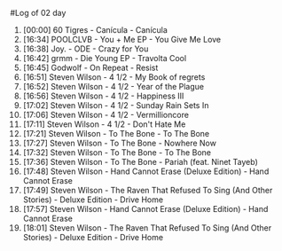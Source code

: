 #Log of 02 day

1. [00:00] 60 Tigres - Canícula - Canícula
1. [16:34] POOLCLVB - You + Me EP - You Give Me Love
1. [16:38] Joy. - ODE - Crazy for You
1. [16:42] grmm - Die Young EP - Travolta Cool
1. [16:45] Godwolf - On Repeat - Resist
1. [16:51] Steven Wilson - 4 1/2 - My Book of regrets
1. [16:52] Steven Wilson - 4 1/2 - Year of the Plague
1. [16:56] Steven Wilson - 4 1/2 - Happiness III
1. [17:02] Steven Wilson - 4 1/2 - Sunday Rain Sets In
1. [17:06] Steven Wilson - 4 1/2 - Vermillioncore
1. [17:11] Steven Wilson - 4 1/2 - Don't Hate Me
1. [17:21] Steven Wilson - To The Bone - To The Bone
1. [17:27] Steven Wilson - To The Bone - Nowhere Now
1. [17:32] Steven Wilson - To The Bone - To The Bone
1. [17:36] Steven Wilson - To The Bone - Pariah (feat. Ninet Tayeb)
1. [17:48] Steven Wilson - Hand Cannot Erase (Deluxe Edition) - Hand Cannot Erase
1. [17:49] Steven Wilson - The Raven That Refused To Sing (And Other Stories) - Deluxe Edition - Drive Home
1. [17:57] Steven Wilson - Hand Cannot Erase (Deluxe Edition) - Hand Cannot Erase
1. [18:01] Steven Wilson - The Raven That Refused To Sing (And Other Stories) - Deluxe Edition - Drive Home
